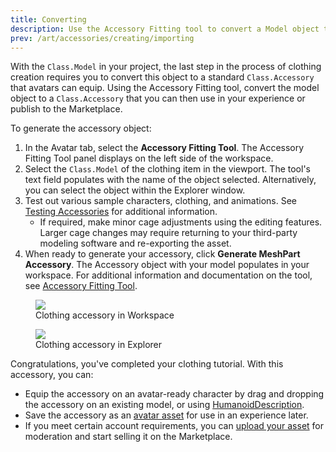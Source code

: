 ```yaml
---
title: Converting
description: Use the Accessory Fitting tool to convert a Model object to an Accessory.
prev: /art/accessories/creating/importing
---
```


With the `Class.Model` in your project, the last step in the process of clothing creation requires you to convert this object to a standard `Class.Accessory` that avatars can equip. Using the Accessory Fitting tool, convert the model object to a `Class.Accessory` that you can then use in your experience or publish to the Marketplace.

To generate the accessory object:

1. In the Avatar tab, select the **Accessory Fitting Tool**. The Accessory Fitting Tool panel displays on the left side of the workspace.
2. Select the `Class.Model` of the clothing item in the viewport. The tool's text field populates with the name of the object selected. Alternatively, you can select the object within the Explorer window.
3. Test out various sample characters, clothing, and animations. See [Testing Accessories](../../../art/accessories/accessory-fitting-tool.md#testing-accessories) for additional information.
   - If required, make minor cage adjustments using the editing features. Larger cage changes may require returning to your third-party modeling software and re-exporting the asset.
4. When ready to generate your accessory, click **Generate MeshPart Accessory**. The Accessory object with your model populates in your workspace.
   For additional information and documentation on the tool, see [Accessory Fitting Tool](../../../art/accessories/accessory-fitting-tool.md).

<GridContainer numColumns="2">
  <figure>
    <img src="../../../assets/art/accessories/creating/Exporting-Clothing-in-Studio-Highlight.png" />
    <figcaption>Clothing accessory in Workspace</figcaption>
  </figure>
  <figure>
    <img src="../../../assets/art/accessories/creating/Exporting-Accessory-Explorer.png" />
    <figcaption>Clothing accessory in Explorer</figcaption>
  </figure>
</GridContainer>

<Alert severity = 'success'>
Congratulations, you've completed your clothing tutorial. With this accessory, you can:

- Equip the accessory on an avatar-ready character by drag and dropping the accessory on an existing model, or using [HumanoidDescription](../../../characters/appearance.md#humanoiddescription).
- Save the accessory as an [avatar asset](../../../projects/assets/index.md#for-avatars) for use in an experience later.
- If you meet certain account requirements, you can [upload your asset](../../../marketplace/publishing-to-marketplace.md) for moderation and start selling it on the Marketplace.

</Alert>
